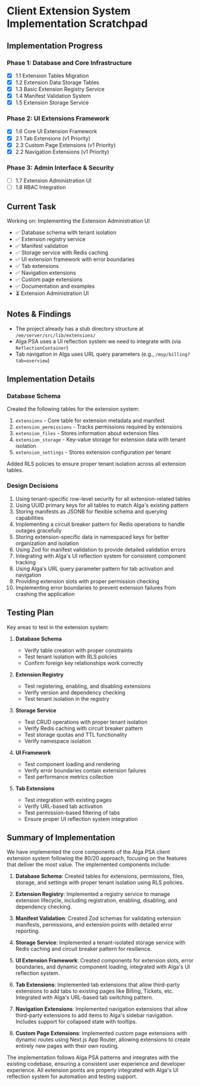 # Client Extension System Implementation Scratchpad

## Implementation Progress

### Phase 1: Database and Core Infrastructure
- [x] 1.1 Extension Tables Migration
- [x] 1.2 Extension Data Storage Tables
- [x] 1.3 Basic Extension Registry Service
- [x] 1.4 Manifest Validation System
- [x] 1.5 Extension Storage Service

### Phase 2: UI Extensions Framework
- [x] 1.6 Core UI Extension Framework
- [x] 2.1 Tab Extensions (v1 Priority)
- [x] 2.3 Custom Page Extensions (v1 Priority)
- [x] 2.2 Navigation Extensions (v1 Priority)

### Phase 3: Admin Interface & Security
- [ ] 1.7 Extension Administration UI
- [ ] 1.8 RBAC Integration

## Current Task

Working on: Implementing the Extension Administration UI
- ✅ Database schema with tenant isolation
- ✅ Extension registry service
- ✅ Manifest validation
- ✅ Storage service with Redis caching
- ✅ UI extension framework with error boundaries
- ✅ Tab extensions
- ✅ Navigation extensions
- ✅ Custom page extensions
- ✅ Documentation and examples
- ⏳ Extension Administration UI

## Notes & Findings

* The project already has a stub directory structure at `/ee/server/src/lib/extensions/`
* Alga PSA uses a UI reflection system we need to integrate with (via `ReflectionContainer`)
* Tab navigation in Alga uses URL query parameters (e.g., `/msp/billing?tab=overview`)

## Implementation Details

### Database Schema
Created the following tables for the extension system:
1. `extensions` - Core table for extension metadata and manifest
2. `extension_permissions` - Tracks permissions required by extensions
3. `extension_files` - Stores information about extension files
4. `extension_storage` - Key-value storage for extension data with tenant isolation
5. `extension_settings` - Stores extension configuration per tenant

Added RLS policies to ensure proper tenant isolation across all extension tables.

### Design Decisions
1. Using tenant-specific row-level security for all extension-related tables
2. Using UUID primary keys for all tables to match Alga's existing pattern
3. Storing manifests as JSONB for flexible schema and querying capabilities
4. Implementing a circuit breaker pattern for Redis operations to handle outages gracefully
5. Storing extension-specific data in namespaced keys for better organization and isolation
6. Using Zod for manifest validation to provide detailed validation errors
7. Integrating with Alga's UI reflection system for consistent component tracking
8. Using Alga's URL query parameter pattern for tab activation and navigation
9. Providing extension slots with proper permission checking
10. Implementing error boundaries to prevent extension failures from crashing the application

## Testing Plan

Key areas to test in the extension system:

1. **Database Schema**
   - Verify table creation with proper constraints
   - Test tenant isolation with RLS policies
   - Confirm foreign key relationships work correctly

2. **Extension Registry**
   - Test registering, enabling, and disabling extensions
   - Verify version and dependency checking
   - Test tenant isolation in the registry

3. **Storage Service**
   - Test CRUD operations with proper tenant isolation
   - Verify Redis caching with circuit breaker pattern
   - Test storage quotas and TTL functionality
   - Verify namespace isolation

4. **UI Framework**
   - Test component loading and rendering
   - Verify error boundaries contain extension failures
   - Test performance metrics collection

5. **Tab Extensions**
   - Test integration with existing pages
   - Verify URL-based tab activation
   - Test permission-based filtering of tabs
   - Ensure proper UI reflection system integration

## Summary of Implementation

We have implemented the core components of the Alga PSA client extension system following the 80/20 approach, focusing on the features that deliver the most value. The implemented components include:

1. **Database Schema**: Created tables for extensions, permissions, files, storage, and settings with proper tenant isolation using RLS policies.

2. **Extension Registry**: Implemented a registry service to manage extension lifecycle, including registration, enabling, disabling, and dependency checking.

3. **Manifest Validation**: Created Zod schemas for validating extension manifests, permissions, and extension points with detailed error reporting.

4. **Storage Service**: Implemented a tenant-isolated storage service with Redis caching and circuit breaker pattern for resilience.

5. **UI Extension Framework**: Created components for extension slots, error boundaries, and dynamic component loading, integrated with Alga's UI reflection system.

6. **Tab Extensions**: Implemented tab extensions that allow third-party extensions to add tabs to existing pages like Billing, Tickets, etc. Integrated with Alga's URL-based tab switching pattern.

7. **Navigation Extensions**: Implemented navigation extensions that allow third-party extensions to add items to Alga's sidebar navigation. Includes support for collapsed state with tooltips.

8. **Custom Page Extensions**: Implemented custom page extensions with dynamic routes using Next.js App Router, allowing extensions to create entirely new pages with their own routing.

The implementation follows Alga PSA patterns and integrates with the existing codebase, ensuring a consistent user experience and developer experience. All extension points are properly integrated with Alga's UI reflection system for automation and testing support.